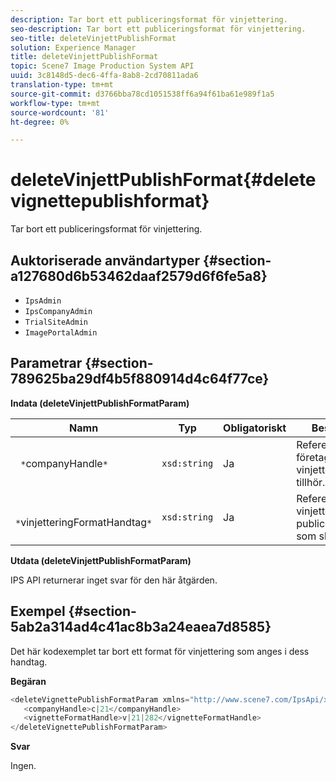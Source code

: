```yaml
---
description: Tar bort ett publiceringsformat för vinjettering.
seo-description: Tar bort ett publiceringsformat för vinjettering.
seo-title: deleteVinjettPublishFormat
solution: Experience Manager
title: deleteVinjettPublishFormat
topic: Scene7 Image Production System API
uuid: 3c8148d5-dec6-4ffa-8ab8-2cd70811ada6
translation-type: tm+mt
source-git-commit: d3766bba78cd1051538ff6a94f61ba61e989f1a5
workflow-type: tm+mt
source-wordcount: '81'
ht-degree: 0%

---
```



# deleteVinjettPublishFormat{#deletevignettepublishformat}

Tar bort ett publiceringsformat för vinjettering.

## Auktoriserade användartyper {#section-a127680d6b53462daaf2579d6f6fe5a8}

* `IpsAdmin`
* `IpsCompanyAdmin`
* `TrialSiteAdmin`
* `ImagePortalAdmin`

## Parametrar {#section-789625ba29df4b5f880914d4c64f77ce}

**Indata (deleteVinjettPublishFormatParam)**

| Namn | Typ | Obligatoriskt | Beskrivning |
|---|---|---|---|
| ` *`companyHandle`*` | `xsd:string` | Ja | Referensen till det företag som vinjetteringen tillhör. |
| ` *`vinjetteringFormatHandtag`*` | `xsd:string` | Ja | Referensen till vinjetteringens publiceringsformat som ska tas bort. |

**Utdata (deleteVinjettPublishFormatParam)**

IPS API returnerar inget svar för den här åtgärden.

## Exempel {#section-5ab2a314ad4c41ac8b3a24eaea7d8585}

Det här kodexemplet tar bort ett format för vinjettering som anges i dess handtag.

**Begäran**

```java
<deleteVignettePublishFormatParam xmlns="http://www.scene7.com/IpsApi/xsd/2008-01-15">
   <companyHandle>c|21</companyHandle>
   <vignetteFormatHandle>v|21|282</vignetteFormatHandle>
</deleteVignettePublishFormatParam>
```

**Svar**

Ingen.
